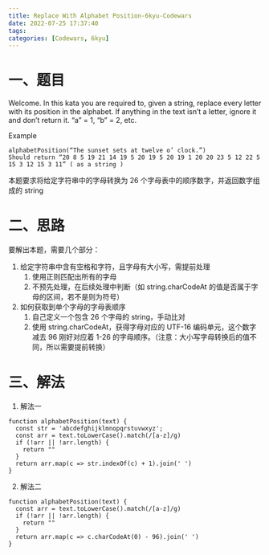 ```yaml
---
title: Replace With Alphabet Position-6kyu-Codewars
date: 2022-07-25 17:37:40
tags:
categories: [Codewars, 6kyu]
---
```


# 一、题目

Welcome.
In this kata you are required to, given a string, replace every letter with its position in the alphabet.
If anything in the text isn’t a letter, ignore it and don’t return it.
“a” = 1, “b” = 2, etc.

Example

```
alphabetPosition(“The sunset sets at twelve o’ clock.”)
Should return “20 8 5 19 21 14 19 5 20 19 5 20 19 1 20 20 23 5 12 22 5 15 3 12 15 3 11” ( as a string )
```

本题要求将给定字符串中的字母转换为 26 个字母表中的顺序数字，并返回数字组成的 string

# 二、思路

要解出本题，需要几个部分：

1. 给定字符串中含有空格和字符，且字母有大小写，需提前处理
   1. 使用正则匹配出所有的字母
   2. 不预先处理，在后续处理中判断（如 string.charCodeAt 的值是否属于字母的区间，若不是则为符号）
2. 如何获取到单个字母的字母表顺序
   1. 自己定义一个包含 26 个字母的 string，手动比对
   2. 使用 string.charCodeAt，获得字母对应的 UTF-16 编码单元，这个数字减去 96 刚好对应着 1-26 的字母顺序。（注意：大小写字母转换后的值不同，所以需要提前转换）

# 三、解法

1. 解法一

```
function alphabetPosition(text) {
  const str = 'abcdefghijklmnopqrstuvwxyz';
  const arr = text.toLowerCase().match(/[a-z]/g)
  if (!arr || !arr.length) {
    return ""
  }
  return arr.map(c => str.indexOf(c) + 1).join(' ')
}
```

2. 解法二

```
function alphabetPosition(text) {
  const arr = text.toLowerCase().match(/[a-z]/g)
  if (!arr || !arr.length) {
    return ""
  }
  return arr.map(c => c.charCodeAt(0) - 96).join(' ')
}
```
